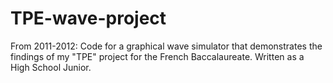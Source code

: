 # TPE-wave-project
From 2011-2012: Code for a graphical wave simulator that demonstrates the findings of my "TPE" project for the French Baccalaureate. Written as a High School Junior. 

